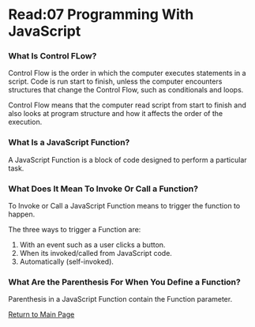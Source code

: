# Read:07 Programming With JavaScript

### What Is Control FLow?
Control Flow is the order in which the computer executes statements in a script. Code is run start to finish, unless the computer encounters structures that change the Control Flow, such as conditionals and loops. 

Control Flow means that the computer read script from start to finish and also looks at program structure and how it affects the order of the execution.

### What Is a JavaScript Function?
A JavaScript Function is a block of code designed to perform a particular task.

### What Does It Mean To Invoke Or Call a Function?
To Invoke or Call a JavaScript Function means to trigger the function to happen.

The three ways to trigger a Function are:
 1. With an event such as a user clicks a button. 
 2. When its invoked/called from JavaScript code.
 3. Automatically (self-invoked).

### What Are the Parenthesis For When You Define a Function?
Parenthesis in a JavaScript Function contain the Function parameter.

[Return to Main Page](https://lararams3y.github.io/reading-notes/)